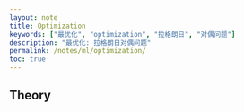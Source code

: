 ```yaml
---
layout: note
title: Optimization
keywords: ["最优化", "optimization", "拉格朗日", "对偶问题"]
description: "最优化: 拉格朗日对偶问题"
permalink: /notes/ml/optimization/
toc: true
---
```


## Theory

###
